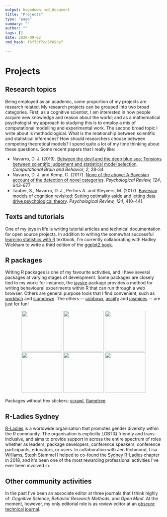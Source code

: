 ```yaml
---
output: hugodown::md_document
title: "Projects"
type: "page"
summary: ""
author: ""
tags: []
date: 2020-09-02
rmd_hash: f6f7cf7cd5f89ce7

---
```


Projects
========

Research topics
---------------

Being employed as an academic, some proportion of my projects are research related. My research projects can be grouped into two broad categories. First, as a cognitive scientist, I am interested in how people acquire new knowledge and reason about the world; and as a mathematical psychologist my approach to studying this is to employ a mix of computational modelling and experimental work. The second broad topic I write about is methodological. What is the relationship between scientific and statistical inferences? How should researchers choose between competing theoretical models? I spend quite a lot of my time thinking about these questions. Some recent papers that I really like:

-   Navarro, D. J. (2019). [Between the devil and the deep blue sea: Tensions between scientific judgement and statistical model selection](https://doi.org/10.31234/osf.io/39q8y). *Computational Brain and Behavior, 2*, 28-34
-   Navarro, D. J. and Kemp, C. (2017). [None of the above: A Bayesian account of the detection of novel categories](https://doi.org/10.31234/osf.io/szr4u). *Psychological Review, 124*, 643-677
-   Tauber, S., Navarro, D. J., Perfors A. and Steyvers, M. (2017). [Bayesian models of cognition revisited: Setting optimality aside and letting data drive psychological theory](https://doi.org/10.31234/osf.io/25gcm). *Psychological Review, 124*, 410-441.

Texts and tutorials
-------------------

One of my joys in life is writing tutorial articles and technical documentation for open source projects. In addition to writing the somewhat successful [learning statistics with R](https://learningstatisticswithr.com) textbook, I'm currently collaborating with Hadley Wickham to write a third edition of the [ggplot2 book](https://ggplot2-book.org).

R packages
----------

Writing R packages is one of my favourite activities, and I have several packages at varying stages of development. Some packages are closely tied to my work: for instance, the [jaysire](https://jaysire.djnavarro.net) package provides a method for writing behavioural experiments within R that can run through a web browser. Others are general purpose tools that I find convenient, such as [workbch](https://workbch.djnavarro.net) and [slumdown](https://slumdown.djnavarro.net). The others -- [rainbowr](https://rainbowr.djnavarro.net), [asciify](https://asciify.djnavarro.net) and [jasmines](https://jasmines.djnavarro.net) -- are just for fun!

<p align="center">
<a href="https://jaysire.djnavarro.net"><img src="/projects/jaysire.png" width="130px"></a> <a href="https://rainbowr.djnavarro.net"><img src="/projects/rainbowr.png" width="130px"></a> <a href="https://asciify.djnavarro.net"><img src="/projects/asciify.png" width="130px"></a> <a href="https://workbch.djnavarro.net"><img src="/projects/workbch.png" width="130px"></a> <a href="https://slumdown.djnavarro.net"><img src="/projects/slumdown.png" width="130px"></a> <a href="https://jasmines.djnavarro.net"><img src="/projects/jasmines.png" width="130px"></a>
</p>

Packages without hex stickers: [scrawl](https://scrawl.djnavarro.net), [flametree](https://flametree.djnavarro.net)

R-Ladies Sydney
---------------

[R-Ladies](https://rladies.org/) is a worldwide organisation that promotes gender diversity within the R community. The organisation is explicitly LGBTIQ friendly and trans-inclusive, and aims to provide support in across the entire spectrum of roles whether as leaders, package developers, conference speakers, conference participants, educators, or users. In collaboration with Jen Richmond, Lisa Williams, Steph Stammel I helped to co-found the [Sydney R-Ladies](https://rladiessydney.org/) chapter in 2018, and it's been one of the most rewarding professional activities I've ever been involved in.

Other community activities
--------------------------

In the past I've been an associate editor at three journals that I think highly of: *Cognitive Science*, *Behavior Research Methods*, and *Open Mind*. At the moment, however, my only editorial role is as review editor at an [obscure technical journal](https://www.sciencemag.org/).

